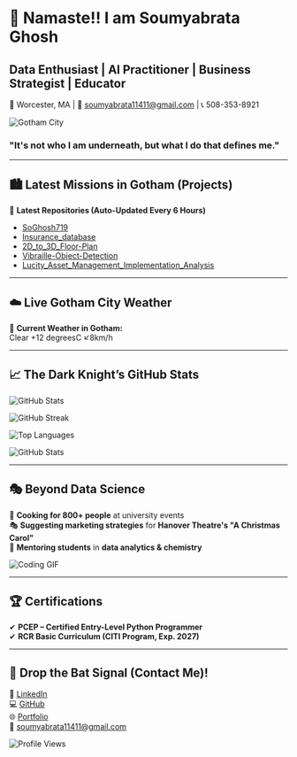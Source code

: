 # 🦇 **Namaste!! I am Soumyabrata Ghosh**  
## **Data Enthusiast | AI Practitioner | Business Strategist | Educator**  

📍 Worcester, MA | 📧 [soumyabrata11411@gmail.com](mailto:soumyabrata11411@gmail.com) | 📞 508-353-8921  

![Gotham City](https://31.media.tumblr.com/227536fb9cfb2ea1f008a11e06b9c535/tumblr_mqrjdif8uo1sczn81o1_500.gif)

### **"It's not who I am underneath, but what I do that defines me."**  

---

## 🏙️ **Latest Missions in Gotham (Projects)**  
🚀 **Latest Repositories (Auto-Updated Every 6 Hours)**  
- [SoGhosh719](https://github.com/SoGhosh719/SoGhosh719)
- [Insurance_database](https://github.com/SoGhosh719/Insurance_database)
- [2D_to_3D_Floor-Plan](https://github.com/SoGhosh719/2D_to_3D_Floor-Plan)
- [Vibraille-Object-Detection](https://github.com/SoGhosh719/Vibraille-Object-Detection)
- [Lucity_Asset_Management_Implementation_Analysis](https://github.com/SoGhosh719/Lucity_Asset_Management_Implementation_Analysis)

---

## ☁️ **Live Gotham City Weather**  
🌆 **Current Weather in Gotham:**  
Clear +12 degreesC ↙8km/h

---

## 📈 **The Dark Knight’s GitHub Stats**  
![GitHub Stats](https://github-readme-stats.vercel.app/api?username=SoGhosh719&show_icons=true&theme=dark&icon_color=yellow)  

![GitHub Streak](https://github-readme-streak-stats.herokuapp.com/?user=SoGhosh719&theme=highcontrast&fire=yellow&ring=gray)  

![Top Languages](https://github-readme-stats.vercel.app/api/top-langs/?username=SoGhosh719&layout=compact&theme=dark&icon_color=yellow)  

![GitHub Stats](https://github-readme-stats.vercel.app/api?username=SoumyabrataGhosh&show_icons=true&theme=dark)

---

## 🎭 **Beyond Data Science**  
🍳 **Cooking for 800+ people** at university events  
🎭 **Suggesting marketing strategies** for **Hanover Theatre's "A Christmas Carol"**  
📖 **Mentoring students** in **data analytics & chemistry**  

![Coding GIF](https://media.giphy.com/media/Y4ak9Ki2GZCbJxAnJD/giphy.gif)

---

## 🏆 **Certifications**  
✔ **PCEP – Certified Entry-Level Python Programmer**  
✔ **RCR Basic Curriculum (CITI Program, Exp. 2027)**  

---

## 🦇 **Drop the Bat Signal (Contact Me)!**  
💼 [LinkedIn](https://www.linkedin.com/in/soumyabrata-ghosh-205673290/)  
💻 [GitHub](https://github.com/SoGhosh719)  
🌐 [Portfolio](https://soghosh719.github.io/Soumya_Portfolio/#home)  
📧 [soumyabrata11411@gmail.com](mailto:soumyabrata11411@gmail.com)  

![Profile Views](https://komarev.com/ghpvc/?username=SoGhosh719&color=yellow)
